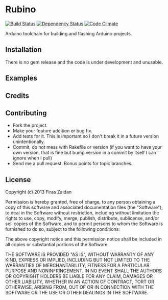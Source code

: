Rubino
========

[![Build Status](https://secure.travis-ci.org/taoofcode/rubino.png?branch=master)](http://travis-ci.org/taoofcode/rubino)
[![Dependency Status](https://gemnasium.com/taoofcode/rubino.png)](https://gemnasium.com/taoofcode/rubino)
[![Code Climate](https://codeclimate.com/github/taoofcode/rubino.png)](https://codeclimate.com/github/taoofcode/rubino)

Arduino toolchain for building and flashing Arduino projects.

Installation
------------

There is no gem release and the code is under development and unusable.

Examples
--------

Credits
-------

Contributing
-------------

* Fork the project.
* Make your feature addition or bug fix.
* Add tests for it. This is important so I don't break it in a
  future version unintentionally.
* Commit, do not mess with Rakefile or version
  (if you want to have your own version, that is fine but bump version in a commit by itself I can ignore when I pull)
* Send me a pull request. Bonus points for topic branches.

License
-------

Copyright (c) 2013 Firas Zaidan

Permission is hereby granted, free of charge, to any person obtaining
a copy of this software and associated documentation files (the
"Software"), to deal in the Software without restriction, including
without limitation the rights to use, copy, modify, merge, publish,
distribute, sublicense, and/or sell copies of the Software, and to
permit persons to whom the Software is furnished to do so, subject to
the following conditions:

The above copyright notice and this permission notice shall be
included in all copies or substantial portions of the Software.

THE SOFTWARE IS PROVIDED "AS IS", WITHOUT WARRANTY OF ANY KIND,
EXPRESS OR IMPLIED, INCLUDING BUT NOT LIMITED TO THE WARRANTIES OF
MERCHANTABILITY, FITNESS FOR A PARTICULAR PURPOSE AND
NONINFRINGEMENT. IN NO EVENT SHALL THE AUTHORS OR COPYRIGHT HOLDERS BE
LIABLE FOR ANY CLAIM, DAMAGES OR OTHER LIABILITY, WHETHER IN AN ACTION
OF CONTRACT, TORT OR OTHERWISE, ARISING FROM, OUT OF OR IN CONNECTION
WITH THE SOFTWARE OR THE USE OR OTHER DEALINGS IN THE SOFTWARE.

